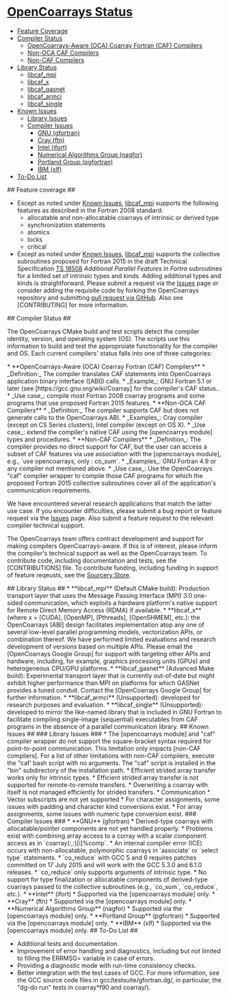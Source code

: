 [This document is formatted with GitHub-Flavored Markdown.              ]:#
[For better viewing, including hyperlinks, read it online at            ]:#
[https://github.com/sourceryinstitute/opencoarrays/blob/master/README.md]:#

# [OpenCoarrays Status](#coarray-fortran-support-status) #
 *  [Feature Coverage]
 *  [Compiler Status]
     * [OpenCoarrays-Aware (OCA) Coarray Fortran (CAF) Compilers]
     * [Non-OCA CAF Compilers]
     * [Non-CAF Compilers]
 *  [Library Status]
     *  [libcaf_mpi]
     *  [libcaf_x]
     *  [libcaf_gasnet]
     *  [libcaf_armci]
     *  [libcaf_single]
 *  [Known Issues]
     * [Library Issues]
     * [Compiler Issues]
         * [GNU (gfortran)]
         * [Cray (ftn)]
         * [Intel (ifort)]
         * [Numerical Algorithms Group (nagfor)]
         * [Portland Group (pgfortran)]
         * [IBM (xlf)]
 *  [To-Do List]

<a name="feature-coverage">
## Feature coverage</a> ##
 
 * Except as noted under [Known Issues], [libcaf_mpi] supports the following features as described
   in the Fortran 2008 standard:
     * allocatable and non-allocatable coarrays of intrinsic or derived type
     * synchronization statements
     * atomics
     * locks
     * critical 
 * Except as noted under [Known Issues], [libcaf_mpi] supports the collective 
   subroutines proposed for Fortran 2015 in the draft Technical Specification 
   [TS 18508] _Additional Parallel Features in Fortra_ subroutines for a limited 
   set of intrinsic types and kinds.  Adding additional types and kinds is 
   straightforward.  Please submit a request via the [Issues] page or consider 
   adding the requisite code by forking the OpenCoarrays repository and submitting 
   [pull request via GitHub]. Also see [CONTRIBUTING] for more information. 

<a name="compiler-status">
## Compiler Status</a> ##

The OpenCoarrays CMake build and test scripts detect the compiler identity, version, and operating system (OS).  The scripts use this information to build and test the approproiate functionality for the compiler and OS. Each current compilers' status falls into one of three categories:

<a name="oca-caf-compilers">
 * **OpenCoarrays-Aware (OCA) Coarray Fortran (CAF) Compilers**</a> 
     * _Definition:_ The compiler translates CAF statements into OpenCoarrays application binary interface ([ABI]) calls.
     * _Example_: GNU Fortran 5.1 or later (see [https://gcc.gnu.org/wiki/Coarray] for the compiler's CAF status..
     * _Use case_: compile most Fortran 2008 coarray programs and some programs that use proposed Fortran 2015 features.
<a name="non-oca-caf-compilers">
 * **Non-OCA CAF Compilers**</a> 
     * _Definition:_ The compiler supports CAF but does not generate calls to the OpenCoarrays ABI.  
     * _Examples_: Cray compiler (except on CS Series clusters), Intel compiler (except on OS X).  
     * _Use case_: extend the compiler's native CAF using the [opencoarrys module] types and procedures.
<a name="non-caf-compilers">
 * **Non-CAF Compilers**</a> 
     * _Definition_: The compiler provides no direct support for CAF, but the user can access a subset of CAF features via use association with the [opencoarrays module], e.g., `use opencoarrays, only : co_sum`.
     * _Examples_: GNU Fortran 4.9 or any compiler not mentioned above.
     * _Use case_: Use the OpenCoarrays "caf" compiler wrapper to compile those CAF  programs for which the proposed Fortran 2015 collective subroutines cover all of the application's communication requirements.
  
We have encountered several research applications that match the latter use case.  If you encounter difficulties, please submit a bug report or feature request via the [Issues] page. Also submit a feature request to the relevant compiler technical support.

The OpenCoarrays team offers contract development and support for making compilers OpenCoarrays-aware.  If this is of interest, please inform the compiler's technical support as well as the OpenCoarrays team.   To contribute code, including documentation and tests, see the [CONTRIBUTIONS] file.  To contribute funding, including funding in support of feature reqeusts, see the [Sourcery Store].

<a name="library-status">
## Library Status</a> ##

<a name="libcaf-mpi">
* **libcaf_mpi**</a> (Default CMake build): Production transport layer that uses
  the Message Passing Interface (MPI) 3.0 one-sided communication, which 
  exploits a hardware platform's native support for Remote Direct Memory 
  Access (RDMA) if available.
<a name="libcaf-x">
* **libcaf_x**</a> (where x = [CUDA], [OpenMP], [Pthreads], [OpenSHMEM], etc.): the 
  OpenCoarrays [ABI] design facilitates implementation atop any one of several
  low-level parallel programming models, vectorization APIs, or combination 
  thereof. We have performed limited evaluations and research development of 
  versions based on multiple APIs.  Please email the [OpenCoarrays Google Group]
  for support with targeting other APIs and hardware, including, for example,
  graphics processing units (GPUs) and heterogeneous CPU/GPU platforms.
<a name="libcaf-gasnet">
* **libcaf_gasnet**</a> (Advanced Make build): Experimental transport layer that 
  is currently out-of-date but might exhibit higher performance than MPI on
  platforms for which GASNet provides a tuned conduit.  Contact the 
  [OpenCoarrays Google Group] for further information.
<a name="libcaf-armci">
* **libcaf_armci**</a> (Unsupported): developed for research purposes and evaluation.
<a name="libcaf-single">
* **libcaf_single**</a> (Unsupported): developed to mirror the like-named library that
  is included in GNU Fortran to facilitate compiling single-image (sequential)
  executables from CAF programs in the absence of a parallel communication library.

<a name="known-issues">
## Known Issues</a> ##

<a name="library-issues">
### Library Issues </a> ###
* The [opencoarrays module] and "caf" compiler wrapper do not support the square-bracket
  syntax required for point-to-point communication.  This limitation only impacts 
  [non-CAF compilers]. For a list of other limitations with non-CAF compilers, execute
  the "caf' bash script with no arguments.  The "caf" script is installed in the "bin" 
  subdirectory of the installation path.
* Efficient strided array transfer works only for intrinsic types.
* Efficient strided array transfer is not supported for remote-to-remote transfers.
* Overwriting a coarray with itself is not managed efficiently for strided transfers.
* Communication
     * Vector subscripts are not yet supported
     * For character assignments, some issues with padding and character kind conversions exist.
     * For array assignments, some issues with numeric type conversion exist.


<a name="compiler-issues">
### Compiler Issues </a> ###

<a name="compiler-issues-gnu">
* **GNU** (gfortran)</a> 
     * Derived-type coarrays with allocatable/pointer components are not yet handled 
       properly.
     * Problems exist with combining array access to a corray with a scalar component
        access as in `coarray(:,:)[i]%comp`.
     * An internal compiler error (ICE) occurs with non-allocatable, polymorphic coarrays 
       in `associate` or `select type` statements.
     * `co_reduce` with GCC 5 and 6 requires patches committed on 17 July 2015 and will
       work with the GCC 5.3.0 and 6.1.0 releases.
     * `co_reduce` only supports arguments of intrinsic type.
     * No support for type finalization or allocatable components of derived-type coarrays 
       passed to the collective subroutines (e.g., `co_sum`, `co_reduce`, etc.).
<a name="compiler-issues-intel">
* **Intel** (ifort)</a> 
     * Supported via the [opencoarrays module]  only. 
<a name="compiler-issues-cray">
* **Cray** (ftn) </a>
     * Supported via the [opencoarrays module] only.
<a name="compiler-issues-nag">
* **Numerical Algorithms Group** (nagfor)</a>
     * Supported via the [opencoarrays module] only.
<a name="compiler-issues-pg">
* **Portland Group** (pgfortran)</a>
     * Supported via the [opencoarrays module] only.
<a name="compiler-issues-ibm">
* **IBM** (xlf)</a>
     * Supported via the [opencoarrays module] only.
  
<a name="to-do-list">
## To-Do List</a> ##

* Additional tests and documentation.
* Improvement of error handling and diagnostics, including but not
  limited to filling the ERRMSG= variable in case of errors.
* Providing a diagnostic mode with run-time consistency checks.
* Better integration with the test cases of GCC.  For more information,
  see the GCC source code files in gcc/testsuite/gfortran.dg/, 
  in particular, the "dg-do run" tests in coarray*f90 and coarray/).


[Hyperlinks]:#

[Compiler Status]: #compiler-status
   [OpenCoarrays-Aware (OCA) Coarray Fortran (CAF) Compilers]: #oca-caf-compilers
   [Non-OCA CAF Compilers]: #non-oca-caf-compilers
   [Non-CAF Compilers]: #non-caf-compilers
[Library Status]: #library-status
   [libcaf_mpi]: #libcaf-mpi
   [libcaf_x]: #libcaf-x
   [libcaf_gasnet]:  #libcaf-gasnet
   [libcaf_single]: #libcaf-single
   [libcaf_armci]: #libcaf-armci
[Known Issues]: #known-issues
 [Library Issues]: #library-issues
 [Compiler Issues]: #compiler-issues
  [GNU (gfortran)]: #compiler-issues-gnu
  [Cray (ftn)]: #compiler-issues-cray
  [Intel (ifort)]: #compiler-issues-intel
  [Numerical Algorithms Group (nagfor)]: #compiler-issues-nag
  [Portland Group (pgfortran)]: #compiler-issues-pg
  [IBM (xlf)]: #compiler-issues-ibm
[Feature Coverage]: #feature-coverage
[To-Do List]: #to-do-list

[TS 18508]: http://isotc.iso.org/livelink/livelink?func=ll&objId=17181227&objAction=Open
[opencoarrays module]: ./src/extensions/opencoarrays.F90
[ABI]: https://gcc.gnu.org/onlinedocs/gfortran/Function-ABI-Documentation.html#Function-ABI-Documentation
[pull requests via GitHub]: https://github.com/sourceryinstitute/opencoarrays.git
[pull request via GitHub]: https://github.com/sourceryinstitute/opencoarrays.git
[OpenCoarrays Google Group]: https://groups.google.com/forum/#!forum/opencoarrays
[Sourcery Store]: http://www.sourceryinstitute.org/store
[Issues]: https://github.com/sourceryinstitute/opencoarrays/issues 

